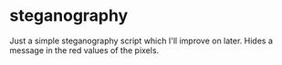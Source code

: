 # steganography
Just a simple steganography script which I'll improve on later. Hides a message in the red values of the pixels.
